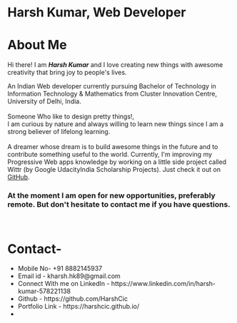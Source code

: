 # Harsh Kumar, Web Developer
# About Me
Hi there! I am <b><i>Harsh Kumar</i></b> and I love creating new things with awesome creativity that bring joy to people's lives.
<br>

An Indian Web developer currently pursuing Bachelor of Technology in Information Technology & Mathematics from Cluster Innovation Centre, University of Delhi, India.<br>
<br>
Someone Who like to design pretty things!,
<br>
I am curious by nature and always willing to learn new things since I am a strong believer of lifelong learning.
<br>
<br>
A dreamer whose dream is to build awesome things in the future and to contribute something useful to the world.
Currently, I'm improving my Progressive Web apps knowledge by working on a little side project called Wittr (by Google UdacityIndia Scholarship Projects).
Just check it out on <a href="https://github.com/HarshCic/wittrUdacity.git">GitHub</a>.
<br>
<h3>At the moment I am open for new opportunities,
preferably remote. But don't hesitate to contact me if you have questions.</h3>
<br>
<h1> Contact-</h1>
<ul>
<li>Mobile No- +91 8882145937</li> 
<li>Email id - kharsh.hk89@gmail.com</li>
<li>Connect With me on LinkedIn - 
https://www.linkedin.com/in/harsh-kumar-578221138</li>
<li> Github - https://github.com/HarshCic </li>
<li>Portfolio Link - https://harshcic.github.io/ <li>
</ul>
